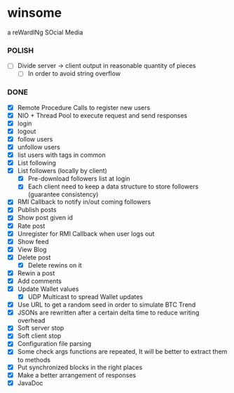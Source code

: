 # winsome
a reWardINg SOcial Media

### POLISH
- [ ] Divide server -> client output in reasonable quantity of pieces
  - [ ] In order to avoid string overflow

### DONE
- [X] Remote Procedure Calls to register new users
- [X] NIO + Thread Pool to execute request and send responses
- [X] login
- [X] logout
- [X] follow users
- [X] unfollow users
- [X] list users with tags in common
- [X] List following
- [X] List followers (locally by client)
  - [X] Pre-download followers list at login
  - [X] Each client need to keep a data structure to store followers (guarantee consistency)
- [X] RMI Callback to notify in/out coming followers
- [X] Publish posts
- [X] Show post given id
- [X] Rate post
- [X] Unregister for RMI Callback when user logs out
- [X] Show feed
- [X] View Blog
- [X] Delete post
  - [X] Delete rewins on it
- [X] Rewin a post
- [X] Add comments
- [X] Update Wallet values
  - [X] UDP Multicast to spread Wallet updates
- [X] Use URL to get a random seed in order to simulate BTC Trend
- [X] JSONs are rewritten after a certain delta time to reduce writing overhead
- [X] Soft server stop
- [X] Soft client stop
- [X] Configuration file parsing
- [X] Some check args functions are repeated, It will be better to extract them to methods
- [X] Put synchronized blocks in the right places
- [X] Make a better arrangement of responses
- [X] JavaDoc
